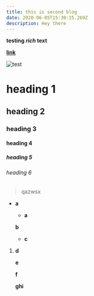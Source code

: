 ```yaml
---
title: this is second blog
date: 2020-06-05T15:30:15.269Z
description: Hey there
---
```

**testing *rich* text**

**[link](http://epiphanyeden.org)**

![test](/img/confirmationsunday-2019.jpg "test")

# heading 1

## heading 2

### heading 3

#### heading 4

##### heading 5

###### heading 6

> qazwsx

* **a**

  * **a**

  **b**

  * **c**

1. **d**

   **e**

   **f**

   **ghi**